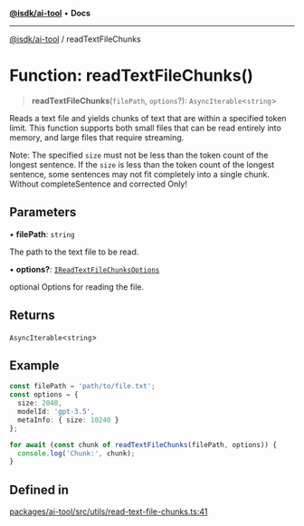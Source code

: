 [**@isdk/ai-tool**](../README.md) • **Docs**

***

[@isdk/ai-tool](../globals.md) / readTextFileChunks

# Function: readTextFileChunks()

> **readTextFileChunks**(`filePath`, `options`?): `AsyncIterable`\<`string`\>

Reads a text file and yields chunks of text that are within a specified token limit.
This function supports both small files that can be read entirely into memory,
and large files that require streaming.

Note: The specified `size` must not be less than the token count of the longest sentence.
If the `size` is less than the token count of the longest sentence, some sentences may not
fit completely into a single chunk.
Without completeSentence and corrected Only!

## Parameters

• **filePath**: `string`

The path to the text file to be read.

• **options?**: [`IReadTextFileChunksOptions`](../interfaces/IReadTextFileChunksOptions.md)

optional Options for reading the file.

## Returns

`AsyncIterable`\<`string`\>

## Example

```typescript
const filePath = 'path/to/file.txt';
const options = {
  size: 2048,
  modelId: 'gpt-3.5',
  metaInfo: { size: 10240 }
};

for await (const chunk of readTextFileChunks(filePath, options)) {
  console.log('Chunk:', chunk);
}
```

## Defined in

[packages/ai-tool/src/utils/read-text-file-chunks.ts:41](https://github.com/isdk/ai-tool.js/blob/b0813174e9b350ae47231f8e5f885150313123b0/src/utils/read-text-file-chunks.ts#L41)
